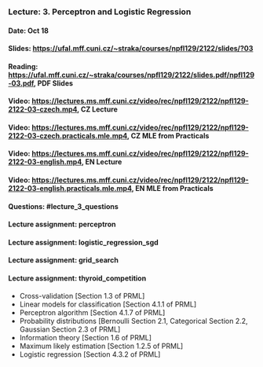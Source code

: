 ### Lecture: 3. Perceptron and Logistic Regression
#### Date: Oct 18
#### Slides: https://ufal.mff.cuni.cz/~straka/courses/npfl129/2122/slides/?03
#### Reading: https://ufal.mff.cuni.cz/~straka/courses/npfl129/2122/slides.pdf/npfl129-03.pdf, PDF Slides
#### Video: https://lectures.ms.mff.cuni.cz/video/rec/npfl129/2122/npfl129-2122-03-czech.mp4, CZ Lecture
#### Video: https://lectures.ms.mff.cuni.cz/video/rec/npfl129/2122/npfl129-2122-03-czech.practicals.mle.mp4, CZ MLE from Practicals
#### Video: https://lectures.ms.mff.cuni.cz/video/rec/npfl129/2122/npfl129-2122-03-english.mp4, EN Lecture
#### Video: https://lectures.ms.mff.cuni.cz/video/rec/npfl129/2122/npfl129-2122-03-english.practicals.mle.mp4, EN MLE from Practicals
#### Questions: #lecture_3_questions
#### Lecture assignment: perceptron
#### Lecture assignment: logistic_regression_sgd
#### Lecture assignment: grid_search
#### Lecture assignment: thyroid_competition

- Cross-validation [Section 1.3 of PRML]
- Linear models for classification [Section 4.1.1 of PRML]
- Perceptron algorithm [Section 4.1.7 of PRML]
- Probability distributions [Bernoulli Section 2.1, Categorical Section 2.2, Gaussian Section 2.3 of PRML]
- Information theory [Section 1.6 of PRML]
- Maximum likely estimation [Section 1.2.5 of PRML]
- Logistic regression [Section 4.3.2 of PRML]
